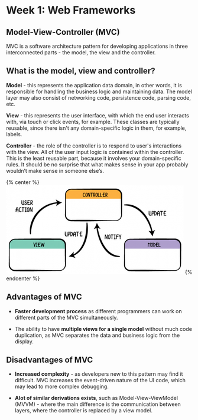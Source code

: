 # Week 1: Web Frameworks

## Model-View-Controller (MVC)
MVC is a software architecture pattern for developing applications in three interconnected parts - the model, the view and the controller.

## What is the model, view and controller?
**Model** - this represents the application data domain, in other words, it is responsible for handling the business logic and maintaining data. The model layer may also consist of networking code, persistence code, parsing code, etc.

**View** - this represents the user interface, with which the end user interacts with, via touch or click events, for example. These classes are typically reusable, since there isn't any domain-specific logic in them, for example, labels.

**Controller** - the role of the controller is to respond to user's interactions with the view. All of the user input logic is contained within the controller. This is the least reusable part, because it involves your domain-specific rules. It should be no surprise that what makes sense in your app probably wouldn’t make sense in someone else’s.

{% center %} ![MVC Diagram](assets/mvc-diagram.png) {% endcenter %}

## Advantages of MVC
- **Faster development process** as different programmers can work on different parts of the MVC simultaneously.

- The ability to have **multiple views for a single model** without much code duplication, as MVC separates the data and business logic from the display.

## Disadvantages of MVC
- **Increased complexity** - as developers new to this pattern may find it difficult. MVC increases the event-driven nature of the UI code, which may lead to more complex debugging.

- **Alot of similar derivations exists**, such as Model-View-ViewModel (MVVM) - where the main difference is the communication between layers, where the controller is replaced by a view model.